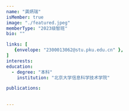 ```yaml
---
name: "龚炳瑞"
isMember: true
image: "./featured.jpeg"
memberType: "2023级智班"
bio: ""

links: [
   {envelope: "2300013062@stu.pku.edu.cn" },
]
interests:
education:
  - degree: "本科"
    institution: "北京大学信息科学技术学院"

publications:
  

---
```


